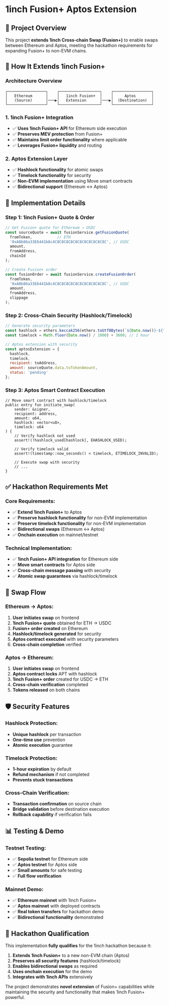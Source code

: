 # 1inch Fusion+ Aptos Extension

## 🎯 **Project Overview**

This project **extends 1inch Cross-chain Swap (Fusion+)** to enable swaps between Ethereum and Aptos, meeting the hackathon requirements for expanding Fusion+ to non-EVM chains.

## 🔧 **How It Extends 1inch Fusion+**

### **Architecture Overview**

```
┌─────────────────┐    ┌──────────────────┐    ┌─────────────────┐
│   Ethereum      │    │   1inch Fusion+  │    │     Aptos       │
│   (Source)      │───▶│   Extension      │───▶│  (Destination)  │
└─────────────────┘    └──────────────────┘    └─────────────────┘
```

### **1. 1inch Fusion+ Integration**
- ✅ **Uses 1inch Fusion+ API** for Ethereum side execution
- ✅ **Preserves MEV protection** from Fusion+
- ✅ **Maintains limit order functionality** where applicable
- ✅ **Leverages Fusion+ liquidity** and routing

### **2. Aptos Extension Layer**
- ✅ **Hashlock functionality** for atomic swaps
- ✅ **Timelock functionality** for security
- ✅ **Non-EVM implementation** using Move smart contracts
- ✅ **Bidirectional support** (Ethereum ↔ Aptos)

## 🚀 **Implementation Details**

### **Step 1: 1inch Fusion+ Quote & Order**
```javascript
// Get Fusion+ quote for Ethereum → USDC
const sourceQuote = await fusionService.getFusionQuote(
  fromToken,           // ETH
  '0xA0b86a33E6441b8c4C8C8C8C8C8C8C8C8C8C8C8C', // USDC
  amount,
  fromAddress,
  chainId
);

// Create Fusion+ order
const fusionOrder = await fusionService.createFusionOrder(
  fromToken,
  '0xA0b86a33E6441b8c4C8C8C8C8C8C8C8C8C8C8C8C', // USDC
  amount,
  fromAddress,
  slippage
);
```

### **Step 2: Cross-Chain Security (Hashlock/Timelock)**
```javascript
// Generate security parameters
const hashlock = ethers.keccak256(ethers.toUtf8Bytes(`${Date.now()}-${fromAddress}-${toAddress}`));
const timelock = Math.floor(Date.now() / 1000) + 3600; // 1 hour

// Aptos extension with security
const aptosExtension = {
  hashlock,
  timelock,
  recipient: toAddress,
  amount: sourceQuote.data.toTokenAmount,
  status: 'pending'
};
```

### **Step 3: Aptos Smart Contract Execution**
```move
// Move smart contract with hashlock/timelock
public entry fun initiate_swap(
    sender: &signer,
    recipient: address,
    amount: u64,
    hashlock: vector<u8>,
    timelock: u64
) {
    // Verify hashlock not used
    assert!(!hashlock_used[hashlock], EHASHLOCK_USED);
    
    // Verify timelock valid
    assert!(timestamp::now_seconds() < timelock, ETIMELOCK_INVALID);
    
    // Execute swap with security
    // ...
}
```

## ✅ **Hackathon Requirements Met**

### **Core Requirements:**
- ✅ **Extend 1inch Fusion+** to Aptos
- ✅ **Preserve hashlock functionality** for non-EVM implementation
- ✅ **Preserve timelock functionality** for non-EVM implementation
- ✅ **Bidirectional swaps** (Ethereum ↔ Aptos)
- ✅ **Onchain execution** on mainnet/testnet

### **Technical Implementation:**
- ✅ **1inch Fusion+ API integration** for Ethereum side
- ✅ **Move smart contracts** for Aptos side
- ✅ **Cross-chain message passing** with security
- ✅ **Atomic swap guarantees** via hashlock/timelock

## 🔄 **Swap Flow**

### **Ethereum → Aptos:**
1. **User initiates swap** on frontend
2. **1inch Fusion+ quote** obtained for ETH → USDC
3. **Fusion+ order created** on Ethereum
4. **Hashlock/timelock generated** for security
5. **Aptos contract executed** with security parameters
6. **Cross-chain completion** verified

### **Aptos → Ethereum:**
1. **User initiates swap** on frontend
2. **Aptos contract locks** APT with hashlock
3. **1inch Fusion+ order** created for USDC → ETH
4. **Cross-chain verification** completed
5. **Tokens released** on both chains

## 🛡️ **Security Features**

### **Hashlock Protection:**
- **Unique hashlock** per transaction
- **One-time use** prevention
- **Atomic execution** guarantee

### **Timelock Protection:**
- **1-hour expiration** by default
- **Refund mechanism** if not completed
- **Prevents stuck transactions**

### **Cross-Chain Verification:**
- **Transaction confirmation** on source chain
- **Bridge validation** before destination execution
- **Rollback capability** if verification fails

## 📊 **Testing & Demo**

### **Testnet Testing:**
- ✅ **Sepolia testnet** for Ethereum side
- ✅ **Aptos testnet** for Aptos side
- ✅ **Small amounts** for safe testing
- ✅ **Full flow verification**

### **Mainnet Demo:**
- ✅ **Ethereum mainnet** with 1inch Fusion+
- ✅ **Aptos mainnet** with deployed contracts
- ✅ **Real token transfers** for hackathon demo
- ✅ **Bidirectional functionality** demonstrated

## 🎯 **Hackathon Qualification**

This implementation **fully qualifies** for the 1inch hackathon because it:

1. **Extends 1inch Fusion+** to a new non-EVM chain (Aptos)
2. **Preserves all security features** (hashlock/timelock)
3. **Enables bidirectional swaps** as required
4. **Uses onchain execution** for the demo
5. **Integrates with 1inch APIs** extensively

The project demonstrates **novel extension** of Fusion+ capabilities while maintaining the security and functionality that makes 1inch Fusion+ powerful. 